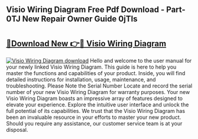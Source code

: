 ## Visio Wiring Diagram Free Pdf Download - Part-0TJ New Repair Owner Guide 0jTls

# <h2><a href="http://dfn6x1.blite.top/?on=Visio+Wiring+Diagram">🔗Download New 👉🔴 Visio Wiring Diagram</a></h2>

[![Visio Wiring Diagram download](https://i.imgur.com/lujVjoI.png)](http://dfn6x1.blite.top/?on=Visio+Wiring+Diagram)
Hello and welcome to the user manual for your newly linked Visio Wiring Diagram. This guide is here to help you master the functions and capabilities of your product. Inside, you will find detailed instructions for installation, usage, maintenance, and troubleshooting. Please Note the Serial Number Locate and record the serial number of your new Visio Wiring Diagram for warranty purposes. Your new Visio Wiring Diagram boasts an impressive array of features designed to elevate your experience. Explore the intuitive user interface and unlock the full potential of its capabilities. We trust that the Visio Wiring Diagram has been an invaluable resource in your efforts to master your new product. Should you require any assistance, our customer service team is at your disposal.

